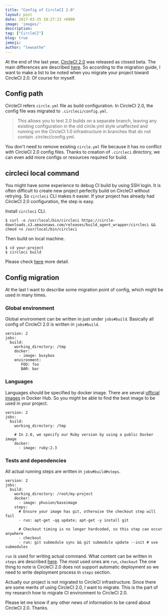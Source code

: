 ```yaml
---
title: "Config of CircleCI 2.0"
layout: post
date: 2017-03-25 18:27:13 +0900
image: 'images/'
description:
tag: ["CircleCI"]
blog: true
jemoji:
author: "lewuathe"
---
```


At the end of the last year, [CircleCI 2.0](https://circleci.com/beta-access/) was released as closed beta.
The main differences are described [here](https://circleci.com/docs/2.0/migrating-from-1-2/). So according to the migration guide, I want to make a list to be noted when you migrate your project toward CircleCI 2.0. Of course for myself.

## Config path

CircleCI refers `circle.yml` file as build configuration. In CircleCI 2.0, the config file was migrated to `.circleci/config.yml`.

> This allows you to test 2.0 builds on a separate branch, leaving any existing configuration in the old circle.yml style unaffected and running on the CircleCI 1.0 infrastructure in branches that do not contain .circleci/config.yml.

You don't need to remove existing `circle.yml` file because it has no conflict with CircleCI 2.0 config files. Thanks to creation of `.circleci` directory, we can even add more configs or resources required for build.

## circleci local command

You might have some experience to debug CI build by using SSH login. It is often difficult to create new project perfectly build on CircleCI without retrying. So `circleci` CLI makes it easier. If your project has already had CircleCI 2.0 configuration, the step is easy.

Install `circleci` CLI.

```
$ curl -o /usr/local/bin/circleci https://circle-downloads.s3.amazonaws.com/releases/build_agent_wrapper/circleci && chmod +x /usr/local/bin/circleci
```

Then build on local machine.

```
$ cd your-project
$ circleci build
```

Please check [here](https://circleci.com/docs/2.0/local-jobs/) more detail.

## Config migration

At the last I want to describe some migration point of config, which might be used in many times.

### Global environment

Global environment can be written in just under `jobs#build`. Basically all config of CircleCI 2.0 is written in `jobs#build`.

```
version: 2
jobs:
  build:
    working_directory: /tmp
    docker:
      - image: busybox
    environment:
       FOO: foo
       BAR: bar
```

### Languages

Languages should be specified by docker image. There are several [official images](https://hub.docker.com/explore/) in Docker Hub. So you might be able to find the best image to be used in your project.

```
version: 2
jobs:
  build:
    working_directory: /tmp

    # In 2.0, we specify our Ruby version by using a public Docker image
    docker:
      - image: ruby:2.3
```

### Tests and dependencies

All actual running steps are written in `jobs#build#steps`.

```
version: 2
jobs:
  build:
    working_directory: /root/my-project
    docker:
      - image: phusion/baseimage
    steps:
      # Ensure your image has git, otherwise the checkout step will fail
      - run: apt-get -qq update; apt-get -y install git

      # Checkout timing is no longer hardcoded, so this step can occur anywhere
      - checkout
      - run: git submodule sync && git submodule update --init # use submodules
```

`run` is used for writing actual command. What content can be written in `steps` are described [here](https://circleci.com/docs/2.0/configuration-reference/#steps). The most used ones are `run`, `checkout` The one thing to note is CircleCI 2.0 does not support automatic deployment so we need to write deployment process in `steps` section.

Actually our project is not migrated to CircleCI infrastructure. Since there are some merits of using CircleCI 2.0, I want to migrate. This is the part of my research how to migrate CI environment to CircleCI 2.0.

Please let me know if any other news of information to be cared about CircleCI 2.0. Thanks.
